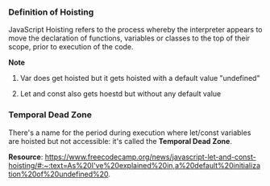 ### Definition of Hoisting

JavaScript Hoisting refers to the process whereby the interpreter appears to move the declaration of functions, variables or classes to the top of their scope, prior to execution of the code.

**Note**

1. Var does get hoisted but it gets hoisted with a default value "undefined"

2. Let and const also gets hoestd but without any default value

### Temporal Dead Zone

There's a name for the period during execution where let/const variables are hoisted but not accessible: it's called the **Temporal Dead Zone**.

**Resource**: https://www.freecodecamp.org/news/javascript-let-and-const-hoisting/#:~:text=As%20I've%20explained%20in,a%20default%20initialization%20of%20undefined%20.
